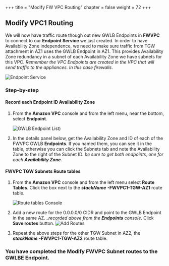 +++
title = "Modify FW VPC Routing"
chapter = false
weight = 72
+++

## Modify VPC1 Routing

We will now have traffic route though out new GWLB Endpoints in **FWVPC** to connect to our **Endpoint Service** we just created. In order to have Availability Zone independence, we need to make sure traffic from TGW attachment in AZ1 uses the GWLB Endpoint in AZ1. This provides Availability Zone redundancy in a subnet of each Availability Zone we have subnets for this VPC.
_Remember the VPC Endpoints are created in the VPC that will send traffic to the appliances. In this case firewalls_.

![Endpoint Service](/images/internal-gwlbe-diagram.png)


### Step-by-step


#### Record each Endpoint ID Availability Zone


1. From the **Amazon VPC** console and from the left menu, near the bottom, select **Endpoint**. 

   ![GWLB Endpoint List](/images/gwlbe-list-gwlbe.png))

1. In the details panel below, get the Availability Zone and ID of each of the FWVPC GWLB **Endpoints**. If you named them, you can see it in the table, otherwise you can click the Subnets tab and note the Availability Zone to the right of the Subnet ID. _be sure to get both endpoints, one for each **Availability Zone**_.

#### FWVPC TGW Subnets Route tables

1. From the **Amazon VPC** console and from the left menu select **Route Tables**. Click the box next to the ***stackName*** **-FWVPC1-TGW-AZ1** route table.

    ![Route tables Console](/images/internal-fwvpc-tgw-subnet-routetable-list.png)


1. Add a new route for the 0.0.0.0/0 CIDR and point to the GWLB Endpoint in the same AZ. __recorded above from the **Endpoints** console_. Click **Save routes** button. 
     ![Add Routes](/images/internal-fwvpc-gwlbe-route.png)

1. Repeat the above steps for the other TGW Subnet in AZ2, the ***stackName*** **-FWVPC1-TGW-AZ2** route table.

### You have completed the Modify FWVPC Subnet routes to the GWLBE Endpoint.
